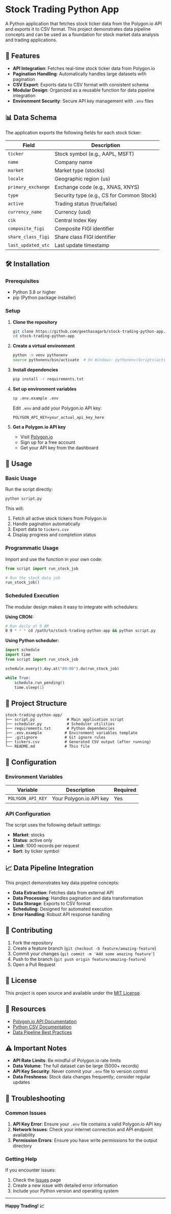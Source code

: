 # Stock Trading Python App

A Python application that fetches stock ticker data from the Polygon.io API and exports it to CSV format. This project demonstrates data pipeline concepts and can be used as a foundation for stock market data analysis and trading applications.

## 🚀 Features

- **API Integration**: Fetches real-time stock ticker data from Polygon.io
- **Pagination Handling**: Automatically handles large datasets with pagination
- **CSV Export**: Exports data to CSV format with consistent schema
- **Modular Design**: Organized as a reusable function for data pipeline integration
- **Environment Security**: Secure API key management with `.env` files

## 📊 Data Schema

The application exports the following fields for each stock ticker:

| Field | Description |
|-------|-------------|
| `ticker` | Stock symbol (e.g., AAPL, MSFT) |
| `name` | Company name |
| `market` | Market type (stocks) |
| `locale` | Geographic region (us) |
| `primary_exchange` | Exchange code (e.g., XNAS, XNYS) |
| `type` | Security type (e.g., CS for Common Stock) |
| `active` | Trading status (true/false) |
| `currency_name` | Currency (usd) |
| `cik` | Central Index Key |
| `composite_figi` | Composite FIGI identifier |
| `share_class_figi` | Share class FIGI identifier |
| `last_updated_utc` | Last update timestamp |

## 🛠️ Installation

### Prerequisites

- Python 3.8 or higher
- pip (Python package installer)

### Setup

1. **Clone the repository**
   ```bash
   git clone https://github.com/geethasagarb/stock-trading-python-app.git
   cd stock-trading-python-app
   ```

2. **Create a virtual environment**
   ```bash
   python -m venv pythonenv
   source pythonenv/bin/activate  # On Windows: pythonenv\Scripts\activate
   ```

3. **Install dependencies**
   ```bash
   pip install -r requirements.txt
   ```

4. **Set up environment variables**
   ```bash
   cp .env.example .env
   ```
   
   Edit `.env` and add your Polygon.io API key:
   ```
   POLYGON_API_KEY=your_actual_api_key_here
   ```

5. **Get a Polygon.io API key**
   - Visit [Polygon.io](https://polygon.io/)
   - Sign up for a free account
   - Get your API key from the dashboard

## 🚀 Usage

### Basic Usage

Run the script directly:
```bash
python script.py
```

This will:
1. Fetch all active stock tickers from Polygon.io
2. Handle pagination automatically
3. Export data to `tickers.csv`
4. Display progress and completion status

### Programmatic Usage

Import and use the function in your own code:
```python
from script import run_stock_job

# Run the stock data job
run_stock_job()
```

### Scheduled Execution

The modular design makes it easy to integrate with schedulers:

**Using CRON:**
```bash
# Run daily at 9 AM
0 9 * * * cd /path/to/stock-trading-python-app && python script.py
```

**Using Python scheduler:**
```python
import schedule
import time
from script import run_stock_job

schedule.every().day.at("09:00").do(run_stock_job)

while True:
    schedule.run_pending()
    time.sleep(1)
```

## 📁 Project Structure

```
stock-trading-python-app/
├── script.py              # Main application script
├── scheduler.py           # Scheduler utilities
├── requirements.txt       # Python dependencies
├── .env.example          # Environment variables template
├── .gitignore            # Git ignore rules
├── tickers.csv           # Generated CSV output (after running)
└── README.md             # This file
```

## 🔧 Configuration

### Environment Variables

| Variable | Description | Required |
|----------|-------------|----------|
| `POLYGON_API_KEY` | Your Polygon.io API key | Yes |

### API Configuration

The script uses the following default settings:
- **Market**: stocks
- **Status**: active only
- **Limit**: 1000 records per request
- **Sort**: by ticker symbol

## 📈 Data Pipeline Integration

This project demonstrates key data pipeline concepts:

- **Data Extraction**: Fetches data from external API
- **Data Processing**: Handles pagination and data transformation
- **Data Storage**: Exports to CSV format
- **Scheduling**: Designed for automated execution
- **Error Handling**: Robust API response handling

## 🤝 Contributing

1. Fork the repository
2. Create a feature branch (`git checkout -b feature/amazing-feature`)
3. Commit your changes (`git commit -m 'Add some amazing feature'`)
4. Push to the branch (`git push origin feature/amazing-feature`)
5. Open a Pull Request

## 📝 License

This project is open source and available under the [MIT License](LICENSE).

## 🔗 Resources

- [Polygon.io API Documentation](https://polygon.io/docs)
- [Python CSV Documentation](https://docs.python.org/3/library/csv.html)
- [Data Pipeline Best Practices](https://docs.python.org/3/library/csv.html)

## ⚠️ Important Notes

- **API Rate Limits**: Be mindful of Polygon.io rate limits
- **Data Volume**: The full dataset can be large (5000+ records)
- **API Key Security**: Never commit your `.env` file to version control
- **Data Freshness**: Stock data changes frequently; consider regular updates

## 🐛 Troubleshooting

### Common Issues

1. **API Key Error**: Ensure your `.env` file contains a valid Polygon.io API key
2. **Network Issues**: Check your internet connection and API endpoint availability
3. **Permission Errors**: Ensure you have write permissions for the output directory

### Getting Help

If you encounter issues:
1. Check the [Issues](https://github.com/geethasagarb/stock-trading-python-app/issues) page
2. Create a new issue with detailed error information
3. Include your Python version and operating system

---

**Happy Trading! 📈**
